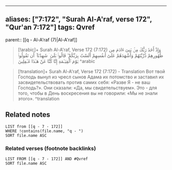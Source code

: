 
---
aliases: ["7:172", "Surah Al-A'raf, verse 172", "Qur'an 7:172"]
tags: Qvref
---

parent:: [[q - Al-A'raf (7)|Al-A'raf]]

> [!arabic]+ Surah Al-A'raf, Verse 172 (7:172)
> <span class="quran-arabic">وَإِذْ أَخَذَ رَبُّكَ مِنۢ بَنِىٓ ءَادَمَ مِن ظُهُورِهِمْ ذُرِّيَّتَهُمْ وَأَشْهَدَهُمْ عَلَىٰٓ أَنفُسِهِمْ أَلَسْتُ بِرَبِّكُمْ ۖ قَالُوا۟ بَلَىٰ ۛ شَهِدْنَآ ۛ أَن تَقُولُوا۟ يَوْمَ ٱلْقِيَـٰمَةِ إِنَّا كُنَّا عَنْ هَـٰذَا غَـٰفِلِينَ</span>
^arabic

> [!translation]+ Surah Al-A'raf, Verse 172 (7:172) - Translation
> Вот твой Господь вынул из чресл сынов Адама их потомство и заставил их засвидетельствовать против самих себя: «Разве Я - не ваш Господь?». Они сказали: «Да, мы свидетельствуем». Это - для того, чтобы в День воскресения вы не говорили: «Мы не знали этого».
^translation



## Related notes
```dataview
LIST from [[q - 7 - 172]]
WHERE !contains(file.name, "q - ")
SORT file.name ASC
```

### Related verses (footnote backlinks)
```dataview
LIST FROM [[q - 7 - 172]] AND #Qvref
SORT file.name ASC
```

